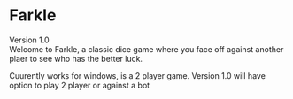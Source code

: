# Farkle
Version 1.0  
Welcome to Farkle, a classic dice game where you face off against another plaer to see who has the better luck.

Cuurently works for windows, is a 2 player game. Version 1.0 will have option to play 2 player or against a bot
